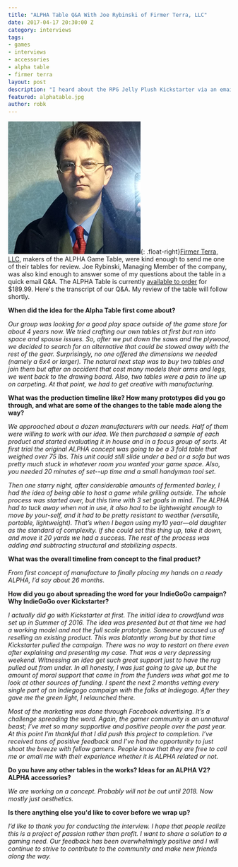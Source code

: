 ```yaml
---
title: "ALPHA Table Q&A With Joe Rybinski of Firmer Terra, LLC"
date: 2017-04-17 20:30:00 Z
category: interviews
tags:
- games
- interviews
- accessories
- alpha table
- firmer terra
layout: post
description: "I heard about the RPG Jelly Plush Kickstarter via an email announcement with an offer to do an interview."
featured: alphatable.jpg
author: robk
---
```


![Joe Rybinski](/images/alpha/joe.jpg){: .float-right}[Firmer Terra, LLC](https://firmerterra.com), makers of the ALPHA Game Table, were kind enough to send me one of their tables for review. Joe Rybinski, Managing Member of the company, was also kind enough to answer some of my questions about the table in a quick email Q&A. The ALPHA Table is currently [available to order](https://firmerterra.com/purchase-now/) for $189.99. Here's the transcript of our Q&A. My review of the table will follow shortly.

**When did the idea for the Alpha Table first come about?**

*Our group was looking for a good play space outside of the game store for about 4 years now.  We tried crafting our own tables at first but ran into space and spouse issues.  So, after we put down the saws and the plywood, we decided to search for an alternative that could be stowed away with the rest of the gear.  Surprisingly, no one offered the dimensions we needed (namely a 6x4 or larger).  The natural next step was to buy two tables and join them but after an accident that cost many models their arms and legs, we went back to the drawing board.  Also, two tables were a pain to line up on carpeting.  At that point, we had to get creative with manufacturing.*

**What was the production timeline like? How many prototypes did you go through, and what are some of the changes to the table made along the way?**

*We approached about a dozen manufacturers with our needs.  Half of them were willing to work with our idea.  We then purchased a sample of each product and started evaluating it in house and in a focus group of sorts.  At first trial the original ALPHA concept was going to be a 3 fold table that weighed over 75 lbs.  This unit could still slide under a bed or a sofa but was pretty much stuck in whatever room you wanted your game space.  Also, you needed 20 minutes of set--up time and a small handyman tool set.*

*Then one starry night, after considerable amounts of fermented barley, I had the idea of being able to host a game while grilling outside.  The whole process was started over, but this time with 3 set goals in mind.  The ALPHA had to tuck away when not in use, it also had to be lightweight enough to move by your-self, and it had to be pretty resistant to weather (versatile, portable, lightweight).  That’s when I began using my10 year—old daughter as the standard of complexity.  If she could set this thing up, take it down, and move it 20 yards we had a success.  The rest of the process was adding and subtracting structural and stabilizing aspects.*

**What was the overall timeline from concept to the final product?**

*From first concept of manufacture to finally placing my hands on a ready ALPHA, I’d say about 26 months.*

**How did you go about spreading the word for your IndieGoGo campaign? Why IndieGoGo over Kickstarter?**

*I actually did go with Kickstarter at first.  The initial idea to crowdfund was set up in Summer of 2016.  The idea was presented but at that time we had a working model and not the full scale prototype.  Someone accused us of reselling an existing product.  This was blatantly wrong but by that time Kickstarter pulled the campaign.  There was no way to restart on there even after explaining and presenting my case.  That was a very depressing weekend.  Witnessing an idea get such great support just to have the rug pulled out from under.  In all honesty, I was just going to give up, but the amount of moral support that came in from the funders was what got me to look at other sources of funding.  I spent the next 2 months vetting every single part of an Indiegogo campaign with the folks at Indiegogo.  After they gave me the green light, I relaunched there.*

*Most of the marketing was done through Facebook advertising.  It’s a challenge spreading the word.  Again, the gamer community is an unnatural beast; I’ve met so many supportive and positive people over the past year.  At this point I’m thankful that I did push this project to completion.  I’ve received tons of positive feedback and I’ve had the opportunity to just shoot the breeze with fellow gamers.  People know that they are free to call me or email me with their experience whether it is ALPHA related or not.*

**Do you have any other tables in the works? Ideas for an ALPHA V2? ALPHA accessories?**

*We are working on a concept.  Probably will not be out until 2018.  Now mostly just aesthetics.*

**Is there anything else you'd like to cover before we wrap up?**

*I’d like to thank you for conducting the interview.  I hope that people realize this is a project of passion rather than profit.  I want to share a solution to a gaming need.  Our feedback has been overwhelmingly positive and I will continue to strive to contribute to the community and make new friends along the way.*
